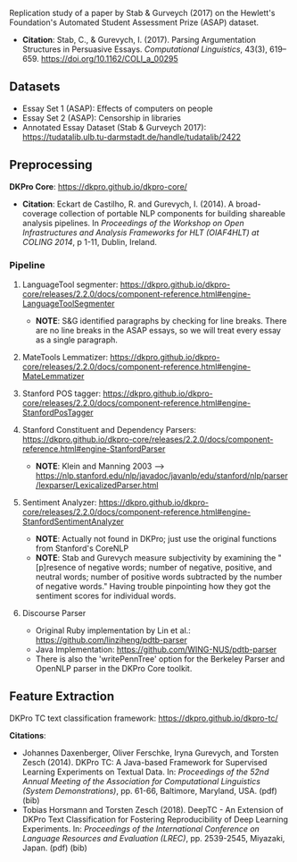 Replication study of a paper by Stab & Gurveych (2017) on the Hewlett's Foundation's Automated Student Assessment Prize (ASAP) dataset. 

- **Citation**: Stab, C., & Gurevych, I. (2017). Parsing Argumentation Structures in Persuasive Essays. *Computational Linguistics*, 43(3), 619–659. https://doi.org/10.1162/COLI_a_00295


## Datasets  
- Essay Set 1 (ASAP): Effects of computers on people 
- Essay Set 2 (ASAP): Censorship in libraries 
- Annotated Essay Dataset (Stab & Gurveych 2017): https://tudatalib.ulb.tu-darmstadt.de/handle/tudatalib/2422

## Preprocessing 
**DKPro Core**: https://dkpro.github.io/dkpro-core/

- **Citation**: Eckart de Castilho, R. and Gurevych, I. (2014). A broad-coverage collection of portable NLP components for building shareable analysis pipelines. In *Proceedings of the Workshop on Open Infrastructures and Analysis Frameworks for HLT (OIAF4HLT) at COLING 2014*, p 1-11, Dublin, Ireland. 

### Pipeline
1. LanguageTool segmenter: https://dkpro.github.io/dkpro-core/releases/2.2.0/docs/component-reference.html#engine-LanguageToolSegmenter

    - **NOTE**: S&G identified paragraphs by checking for line breaks. There are no line breaks in the ASAP essays, so we will treat every essay as a single paragraph.    

2. MateTools Lemmatizer: https://dkpro.github.io/dkpro-core/releases/2.2.0/docs/component-reference.html#engine-MateLemmatizer

3. Stanford POS tagger: https://dkpro.github.io/dkpro-core/releases/2.2.0/docs/component-reference.html#engine-StanfordPosTagger

4. Stanford Constituent and Dependency Parsers: https://dkpro.github.io/dkpro-core/releases/2.2.0/docs/component-reference.html#engine-StanfordParser 

    - **NOTE**: Klein and Manning 2003 --> https://nlp.stanford.edu/nlp/javadoc/javanlp/edu/stanford/nlp/parser/lexparser/LexicalizedParser.html 

5. Sentiment Analyzer: https://dkpro.github.io/dkpro-core/releases/2.2.0/docs/component-reference.html#engine-StanfordSentimentAnalyzer

    - **NOTE**: Actually not found in DKPro; just use the original functions from Stanford's CoreNLP 
    - **NOTE**: Stab and Gurevych measure subjectivity by examining the "[p]resence of negative words; number of negative, positive, and neutral words; number of positive words subtracted by the number of negative words." Having trouble pinpointing how they got the sentiment scores for individual words.   

6. Discourse Parser

    - Original Ruby implementation by Lin et al.: https://github.com/linziheng/pdtb-parser
    - Java Implementation: https://github.com/WING-NUS/pdtb-parser
    - There is also the 'writePennTree' option for the Berkeley Parser and OpenNLP parser in the DKPro Core toolkit. 

## Feature Extraction 

DKPro TC text classification framework: https://dkpro.github.io/dkpro-tc/

**Citations**: 
- Johannes Daxenberger, Oliver Ferschke, Iryna Gurevych, and Torsten Zesch (2014). DKPro TC: A Java-based Framework for Supervised Learning Experiments on Textual Data. In: *Proceedings of the 52nd Annual Meeting of the Association for Computational Linguistics (System Demonstrations)*, pp. 61-66, Baltimore, Maryland, USA. (pdf) (bib)
- Tobias Horsmann and Torsten Zesch (2018). DeepTC - An Extension of DKPro Text Classification for Fostering Reproducibility of Deep Learning Experiments. In: *Proceedings of the International Conference on Language Resources and Evaluation (LREC)*, pp. 2539-2545, Miyazaki, Japan. (pdf) (bib)